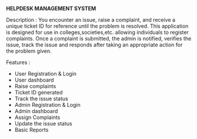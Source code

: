 **HELPDESK MANAGEMENT SYSTEM** 

Description : You encounter an issue, raise a complaint, and receive a unique ticket ID for reference until the problem is resolved. This application is designed for use in colleges,societies,etc. allowing individuals to register complaints. Once a complaint is submitted, the admin is notified, verifies the issue, track the issue  and responds after taking an appropriate action for the problem given.

Features : 
* User Registration & Login
* User dashboard
* Raise complaints
* Ticket ID generated
* Track the issue status
* Admin Registration & Login
* Admin dashboard
* Assign Complaints
* Update the issue status
* Basic Reports

